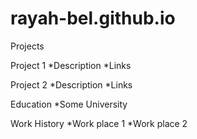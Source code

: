# rayah-bel.github.io

Projects

Project 1
*Description
*Links

Project 2
*Description
*Links


Education
*Some University

Work History
*Work place 1
*Work place 2
